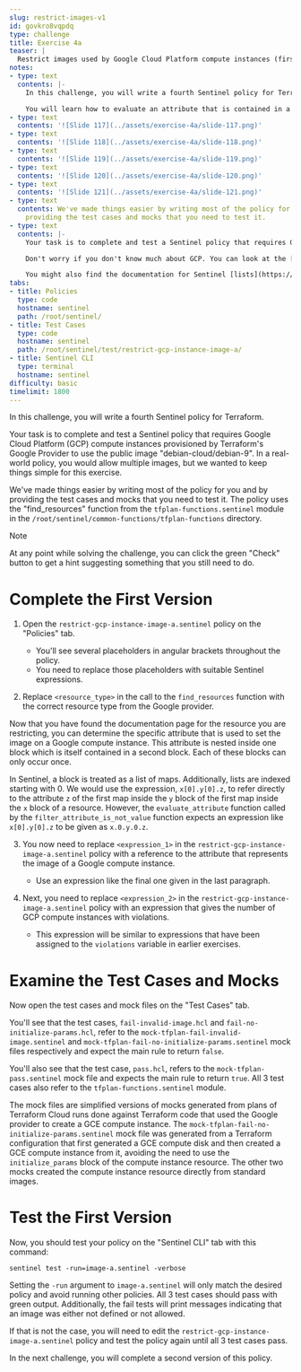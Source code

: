 ```yaml
---
slug: restrict-images-v1
id: govkro8vqpdq
type: challenge
title: Exercise 4a
teaser: |
  Restrict images used by Google Cloud Platform compute instances (first version).
notes:
- type: text
  contents: |-
    In this challenge, you will write a fourth Sentinel policy for Terraform.

    You will learn how to evaluate an attribute that is contained in a block contained in another block of a resource. A block is treated by Sentinel as a list of maps. We recommend reviewing the following slides from the Sentinel-for-Terraform-v4.pptx presentation.
- type: text
  contents: '![Slide 117](../assets/exercise-4a/slide-117.png)'
- type: text
  contents: '![Slide 118](../assets/exercise-4a/slide-118.png)'
- type: text
  contents: '![Slide 119](../assets/exercise-4a/slide-119.png)'
- type: text
  contents: '![Slide 120](../assets/exercise-4a/slide-120.png)'
- type: text
  contents: '![Slide 121](../assets/exercise-4a/slide-121.png)'
- type: text
  contents: We've made things easier by writing most of the policy for you and by
    providing the test cases and mocks that you need to test it.
- type: text
  contents: |-
    Your task is to complete and test a Sentinel policy that requires Google Cloud Platform (GCP) compute instances provisioned by Terraform's Google Provider to use the public image "debian-cloud/debian-9".

    Don't worry if you don't know much about GCP. You can look at the [Google Provider](https://registry.terraform.io/providers/hashicorp/google/latest/docs) documentation to find the relevant GCP resource. (Be sure to pick a resource and not a data source with the same name.)

    You might also find the documentation for Sentinel [lists](https://docs.hashicorp.com/sentinel/language/lists), [maps](https://docs.hashicorp.com/sentinel/language/maps), and the standard [types](https://docs.hashicorp.com/sentinel/imports/types) import useful.
tabs:
- title: Policies
  type: code
  hostname: sentinel
  path: /root/sentinel/
- title: Test Cases
  type: code
  hostname: sentinel
  path: /root/sentinel/test/restrict-gcp-instance-image-a/
- title: Sentinel CLI
  type: terminal
  hostname: sentinel
difficulty: basic
timelimit: 1800
---
```

<style>
  v {
    display: inline-flex;
    color: white;
    background-color: rgb(17, 158, 111);
    align-items: center;
    justify-content: center;
    font-size: 14px;
    padding: 10px;
    border-radius: 2px;
    height: 24px;
  }
  t {
    display: inline-flex;
    border-radius: 5px;
    background-color: rgba(30,38,55,1);
    color: rgba(151,159,175,1);
    padding: 2px 10px 2px 5px;
    font-size: 14px;
    letter-spacing: 1.2px;
    justify-content: center;
    height: 24px;
    align-items: center;
  }
  t > a img {
    display: inline-block;
    max-height: 24px;
  }
  c {
    display: flex;
    justify-content: center;
    border-radius: 5px;
    background-color: black;
  }
  c > img {
    max-width: 200px;
    max-height: 200px;
  }
</style>

In this challenge, you will write a fourth Sentinel policy for Terraform.

Your task is to complete and test a Sentinel policy that requires Google Cloud Platform (GCP) compute instances provisioned by Terraform's Google Provider to use the public image "debian-cloud/debian-9". In a real-world policy, you would allow multiple images, but we wanted to keep things simple for this exercise.

We've made things easier by writing most of the policy for you and by providing the test cases and mocks that you need to test it. The policy uses the "find_resources" function from the `tfplan-functions.sentinel` module in the `/root/sentinel/common-functions/tfplan-functions` directory.

> [!NOTE]
> At any point while solving the challenge, you can click the green "Check" button to get a hint suggesting something that you still need to do.

Complete the First Version
===
1. Open the `restrict-gcp-instance-image-a.sentinel` policy on the "Policies" tab.
    - You'll see several placeholders in angular brackets throughout the policy.
    - You need to replace those placeholders with suitable Sentinel expressions.

2. Replace `<resource_type>` in the call to the `find_resources` function with the correct resource type from the Google provider.

Now that you have found the documentation page for the resource you are restricting, you can determine the specific attribute that is used to set the image on a Google compute instance. This attribute is nested inside one block which is itself contained in a second block. Each of these blocks can only occur once.

In Sentinel, a block is treated as a list of maps. Additionally, lists are indexed starting with 0. We would use the expression, `x[0].y[0].z`, to refer directly to the attribute `z` of the first map inside the `y` block of the first map inside the `x` block of a resource. However, the `evaluate_attribute` function called by the `filter_attribute_is_not_value` function expects an expression like `x[0].y[0].z` to be given as `x.0.y.0.z`.

3. You now need to replace `<expression_1>` in the `restrict-gcp-instance-image-a.sentinel` policy with a reference to the attribute that represents the image of a Google compute instance.
    - Use an expression like the final one given in the last paragraph.

4. Next, you need to replace `<expression_2>` in the `restrict-gcp-instance-image-a.sentinel` policy with an expression that gives the number of GCP compute instances with violations.
    - This expression will be similar to expressions that have been assigned to the `violations` variable in earlier exercises.

Examine the Test Cases and Mocks
===
Now open the test cases and mock files on the "Test Cases" tab.

You'll see that the test cases, `fail-invalid-image.hcl` and `fail-no-initialize-params.hcl`, refer to the `mock-tfplan-fail-invalid-image.sentinel` and `mock-tfplan-fail-no-initialize-params.sentinel` mock files respectively and expect the main rule to return `false`.

You'll also see that the test case, `pass.hcl`, refers to the `mock-tfplan-pass.sentinel` mock file and expects the main rule to return `true`. All 3 test cases also refer to the `tfplan-functions.sentinel` module.

The mock files are simplified versions of mocks generated from plans of Terraform Cloud runs done against Terraform code that used the Google provider to create a GCE compute instance. The `mock-tfplan-fail-no-initialize-params.sentinel` mock file was generated from a Terraform configuration that first generated a GCE compute disk and then created a GCE compute instance from it, avoiding the need to use the `initialize_params` block of the compute instance resource. The other two mocks created the compute instance resource directly from standard images.

Test the First Version
===
Now, you should test your policy on the "Sentinel CLI" tab with this command:
```
sentinel test -run=image-a.sentinel -verbose
```
Setting the `-run` argument to `image-a.sentinel` will only match the desired policy and avoid running other policies. All 3 test cases should pass with green output. Additionally, the fail tests will print messages indicating that an image was either not defined or not allowed.

If that is not the case, you will need to edit the `restrict-gcp-instance-image-a.sentinel` policy and test the policy again until all 3 test cases pass.

In the next challenge, you will complete a second version of this policy.
